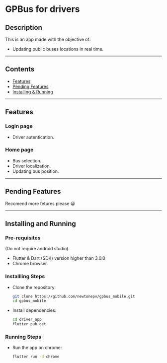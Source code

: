 # GPBus for drivers

## Description
This is an app made with the objective of: 
- Updating public buses locations in real time.

<hr>

## Contents
- [Features](#features)
- [Pending Features](#pending-features)
- [Installing & Running](#installing-and-running)

<hr>

## Features
### Login page
- Driver autentication.
### Home page
- Bus selection.
- Driver localization.
- Updating bus position.

<hr>

## Pending Features
Recomend more fetures please 😀

<hr>

## Installing and Running
### Pre-requisites
(Do not require android studio).
- Flutter & Dart (SDK) version higher than 3.0.0
- Chrome browser.
### Installling Steps
- Clone the repository:
  ```bash
  git clone https://github.com/newtonepv/gpbus_mobile.git
  cd gpbus_mobile
  ```
- Install dependencies:
  ```bash
  cd driver_app
  flutter pub get
  ```
### Running Steps
- Run the app on chrome:
  ```bash
  flutter run -d chrome
  ```
